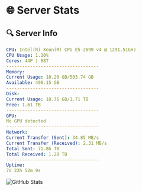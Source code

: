 # 🌐 Server Stats
## 🔍 Server Info
```yaml
CPU: Intel(R) Xeon(R) CPU E5-2699 v4 @ 1291.51GHz
CPU Usage: 1.20%
Cores: 44P | 88T
-----------------------------------
Memory:
Current Usage: 10.20 GB/503.74 GB
Available: 490.15 GB
-----------------------------------
Disk:
Current Usage: 18.76 GB/1.71 TB
Free: 1.61 TB
-----------------------------------
GPU:
No GPU detected
-----------------------------------
Network:
Current Transfer (Sent): 34.85 MB/s
Current Transfer (Received): 2.31 MB/s
Total Sent: 71.86 TB
Total Received: 1.28 TB
-----------------------------------
Uptime:
7d 22h 52m 9s
```
![GitHub Stats](https://img.shields.io/badge/Updated-2025-02-15_21:35:27-blue)